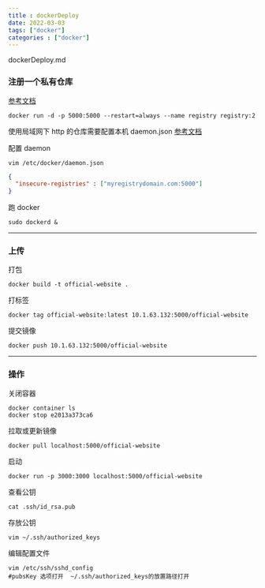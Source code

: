 ```yaml
---
title : dockerDeploy
date: 2022-03-03 
tags: ["docker"]
categories : ["docker"]
---
```


dockerDeploy.md

<!--more-->

### 注册一个私有仓库

[参考文档](https://docs.docker.com/registry/deploying/)

```shell
docker run -d -p 5000:5000 --restart=always --name registry registry:2
```

使用局域网下 http 的仓库需要配置本机 daemon.json
[参考文档](https://docs.docker.com/registry/insecure/)

配置 daemon
```shell
vim /etc/docker/daemon.json
```

```json
{
  "insecure-registries" : ["myregistrydomain.com:5000"]
}
```
跑 docker
```shell
sudo dockerd &
```
---
### 上传
打包
```shell
docker build -t official-website .
```
打标签
```shell
docker tag official-website:latest 10.1.63.132:5000/official-website
```
提交镜像
```shell
docker push 10.1.63.132:5000/official-website
```

---
### 操作
关闭容器
```shell
docker container ls
docker stop e2013a373ca6
```
拉取或更新镜像
```shell 
docker pull localhost:5000/official-website
```
启动
```shell
docker run -p 3000:3000 localhost:5000/official-website
```
查看公钥
```shell
cat .ssh/id_rsa.pub
```

存放公钥
```shell
vim ~/.ssh/authorized_keys
```

编辑配置文件
```shell
vim /etc/ssh/sshd_config 
#pubsKey 选项打开  ~/.ssh/authorized_keys的放置路径打开
```

